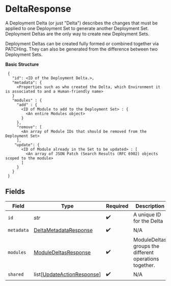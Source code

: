 # DeltaResponse

A Deployment Delta (or just "Delta") describes the changes that must be applied to one Deployment Set to generate another Deployment Set. Deployment Deltas are the only way to create new Deployment Sets.

Deployment Deltas can be created fully formed or combined together via PATCHing. They can also be generated from the difference between two Deployment Sets.

**Basic Structure**

```
 {
   "id": <ID of the Deployment Delta.>,
   "metadata": {
     <Properties such as who created the Delta, which Environment it is associated to and a Human-friendly name>
   }
   "modules" : {
     "add" : {
       <ID of Module to add to the Deployment Set> : {
         <An entire Modules object>
       }
     },
     "remove": [
       <An array of Module IDs that should be removed from the Deployment Set>
     ],
    "update": {
       <ID of Module already in the Set to be updated> : [
         <An array of JSON Patch (Search Results (RFC 6902) objects scoped to the module>
       ]
     }
   }
 }
```


## Fields

| Field                                                                     | Type                                                                      | Required                                                                  | Description                                                               |
| ------------------------------------------------------------------------- | ------------------------------------------------------------------------- | ------------------------------------------------------------------------- | ------------------------------------------------------------------------- |
| `id`                                                                      | *str*                                                                     | :heavy_check_mark:                                                        | A unique ID for the Delta                                                 |
| `metadata`                                                                | [DeltaMetadataResponse](../../models/shared/deltametadataresponse.md)     | :heavy_check_mark:                                                        | N/A                                                                       |
| `modules`                                                                 | [ModuleDeltasResponse](../../models/shared/moduledeltasresponse.md)       | :heavy_check_mark:                                                        | ModuleDeltas groups the different operations together.                    |
| `shared`                                                                  | list[[UpdateActionResponse](../../models/shared/updateactionresponse.md)] | :heavy_check_mark:                                                        | N/A                                                                       |